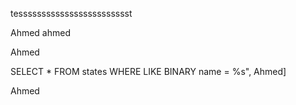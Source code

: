tesssssssssssssssssssssssst


Ahmed
ahmed

Ahmed


SELECT * FROM states WHERE LIKE BINARY name = %s", Ahmed]

Ahmed